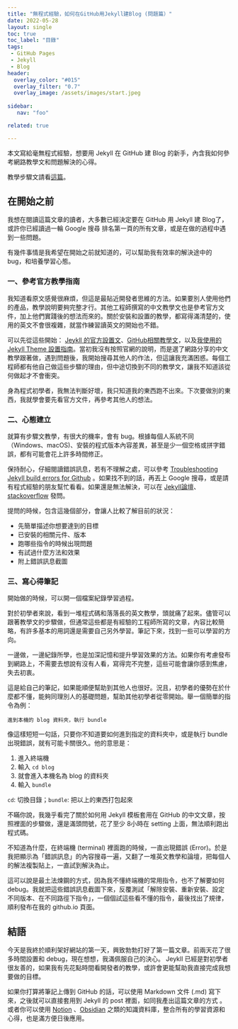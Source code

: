 ```yaml
---
title: "無程式經驗，如何在GitHub用Jekyll建Blog (問題篇）"
date: 2022-05-28
layout: single
toc: true
toc_label: "目錄"
tags:
 - GitHub Pages
 - Jekyll
 - Blog
header:
  overlay_color: "#015"
  overlay_filter: "0.7"
  overlay_image: /assets/images/start.jpeg
 
sidebar:
   nav: "foo"

related: true

---
```


本文寫給毫無程式經驗，想要用 Jekyll 在 GitHub 建 Blog 的新手，內含我如何參考網路教學文和問題解決的心得。

教學步驟文請看[這篇](/jekyll-github-setup/)。

## 在開始之前
我想在閱讀這篇文章的讀者，大多數已經決定要在 GitHub 用 Jekyll 建 Blog了，或許你已經讀過一輪 Google 搜尋 排名第一頁的所有文章，或是在做的過程中遇到一些問題。

有幾件事情是我希望在開始之前就知道的，可以幫助我有效率的解決途中的 bug，和培養學習心態。


### 一、參考官方教學指南
我知道看原文感覺很麻煩，但這是最貼近開發者思維的方法。如果要別人使用他們的產品，教學說明要夠完整才行。其他工程師撰寫的中文教學文也是參考官方文件，加上他們實踐後的想法而來的。關於安裝和設置的教學，都寫得滿清楚的，使用的英文不會很複雜，就當作練習讀英文的開始也不錯。

可以先從這些開始： [Jeykll 的官方設置文](https://jekyllrb.com/docs/installation)、[GitHub相關教學文](https://docs.github.com/en/pages/setting-up-a-github-pages-site-with-jekyll)，以及[我使用的 Jekyll Theme 設置指南](https://mmistakes.github.io/minimal-mistakes/docs/quick-start-guide)。當初我沒有按照官網的說明，而是選了網路分享的中文教學跟著做，遇到問題後，我開始搜尋其他人的作法，但這讓我充滿困惑。每個工程師都有他自己做這些步驟的理由，但中途切換到不同的教學文，讓我不知道該從何做起才不會衝突。

身為程式初學者，我無法判斷好壞，我只知道我的東西跑不出來。下次要做別的東西，我就學會要先看官方文件，再參考其他人的想法。


### 二、心態建立
就算有步驟文教學，有很大的機率，會有 bug。根據每個人系統不同（Windows、macOS)、安裝的程式版本內容差異，甚至是少一個空格或拼字錯誤，都有可能會花上許多時間修正。

保持耐心，仔細閱讀錯誤訊息，若有不理解之處，可以參考 [Troubleshooting Jekyll build errors for Github](https://docs.github.com/en/pages/setting-up-a-github-pages-site-with-jekyll/troubleshooting-jekyll-build-errors-for-github-pages-sites) 。如果找不到的話，再丟上 Google 搜尋，或是請有程式經驗的朋友幫忙看看。如果還是無法解決，可以在 [Jekyll論壇](https://talk.jekyllrb.com/)、 [stackoverflow](https://stackoverflow.com/) 發問。

提問的時候，包含這幾個部分，會讓人比較了解目前的狀況：
* 先簡單描述你想要達到的目標
* 已安裝的相關元件、版本
* 跑哪些指令的時候出現問題
* 有試過什麼方法和效果
* 附上錯誤訊息截圖

### 三、寫心得筆記
開始做的時候，可以開一個檔案紀錄學習過程。

對於初學者來說，看到一堆程式碼和落落長的英文教學，頭就痛了起來。儘管可以跟著教學文的步驟做，但通常這些都是有經驗的工程師所寫的文章，內容比較簡略，有許多基本的用詞還是需要自己另外學習。筆記下來，找到一些可以學習的方向。

一邊做，一邊紀錄所學，也是加深記憶和提升學習效果的方法。如果你有考慮發布到網路上，不需要去想說有沒有人看，寫得完不完整，這些可能會讓你感到焦慮，失去初衷。

這是給自己的筆記，如果能順便幫助到其他人也很好。況且，初學者的優勢在於什麼都不懂，能夠同理別人的基礎問題，幫助其他初學者從零開始。舉一個簡單的指令為例：
```
進到本機的 blog 資料夾，執行 bundle
```

像這樣短短一句話，只要你不知道要如何進到指定的資料夾中，或是執行 bundle 出現錯誤，就有可能卡關很久。他的意思是：

   1. 進入終端機
   2. 輸入 `cd blog`
   3. 就會進入本機名為 blog 的資料夾
   4. 輸入 `bundle`
   
   `cd`: 切換目錄；`bundle`: 把以上的東西打包起來

不瞞你說，我幾乎看完了關於如何用 Jekyll 模板套用在 GitHub 的中文文章，按照裡面的步驟做，還是滿頭問號，花了至少 8小時在 setting 上面，無法順利跑出程式碼。

不知道為什麼，在終端機  (terminal) 裡面跑的時候，一直出現錯誤 (Error)。於是我把顯示為「錯誤訊息」的內容搜尋一遍，又翻了一堆英文教學和論壇，把每個人的解法複製貼上，一直試到解決為止。

這可以說是最土法煉鋼的方式，因為我不懂終端機的常用指令，也不了解要如何 debug。我就把這些錯誤訊息截圖下來，反覆測試「解除安裝、重新安裝、設定不同版本、在不同路徑下指令」，一個個試這些看不懂的指令，最後找出了規律，順利發布在我的 github.io 頁面。

## 結語
今天是我終於順利架好網站的第一天，興致勃勃打好了第一篇文章。前兩天花了很多時間設置和 debug，現在想想，我滿佩服自己的決心。 Jeykll 已經是對初學者很友善的，如果我有先花點時間看開發者的教學，或許會更能幫助我直接完成我想要做的目標。

如果你打算將筆記上傳到 GitHub 的話，可以使用 Markdown 文件 (.md) 寫下來，之後就可以直接套用到 Jekyll 的 post 裡面，如同我產出這篇文章的方式 。或者你可以使用 [Notion](https://www.notion.so/product) 、[Obsidian](https://obsidian.md/) 之類的知識資料庫，整合所有的學習資源和心得，也是滿方便日後應用。
